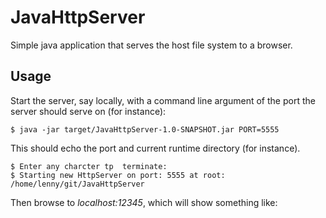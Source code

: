 # JavaHttpServer
Simple java application that serves the host file system to a browser.

## Usage

Start the server, say locally, with a command line argument of the port the server should serve on (for instance):

```
$ java -jar target/JavaHttpServer-1.0-SNAPSHOT.jar PORT=5555
```

This should echo the port and current runtime directory (for instance).

```
$ Enter any charcter tp  terminate:
$ Starting new HttpServer on port: 5555 at root: /home/lenny/git/JavaHttpServer
```

Then browse to *localhost:12345*, which will show something like:



